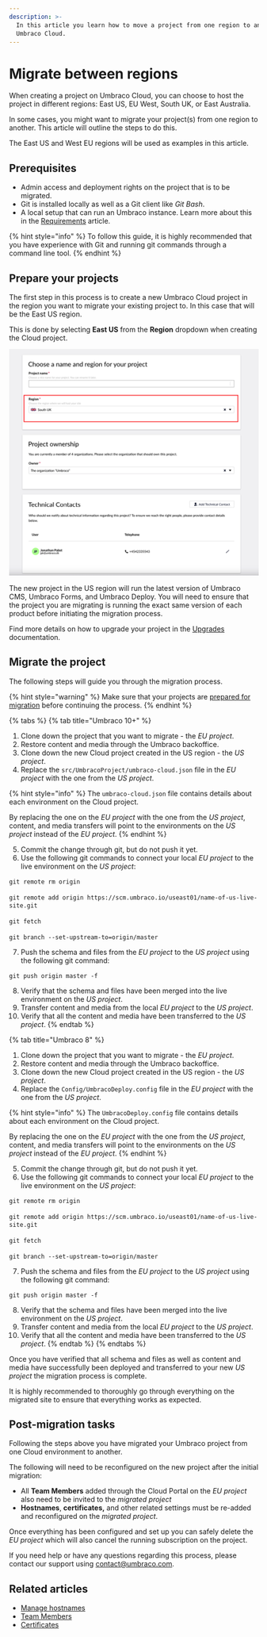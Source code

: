 ```yaml
---
description: >-
  In this article you learn how to move a project from one region to another on
  Umbraco Cloud.
---
```


# Migrate between regions

When creating a project on Umbraco Cloud, you can choose to host the project in different regions: East US, EU West, South UK, or East Australia.

In some cases, you might want to migrate your project(s) from one region to another. This article will outline the steps to do this.

The East US and West EU regions will be used as examples in this article.

## Prerequisites

* Admin access and deployment rights on the project that is to be migrated.
* Git is installed locally as well as a Git client like _Git Bash_.
* A local setup that can run an Umbraco instance. Learn more about this in the [Requirements](https://docs.umbraco.com/umbraco-cms/fundamentals/setup/requirements) article.

{% hint style="info" %}
To follow this guide, it is highly recommended that you have experience with Git and running git commands through a command line tool.
{% endhint %}

## Prepare your projects

The first step in this process is to create a new Umbraco Cloud project in the region you want to migrate your existing project to. In this case that will be the East US region.

This is done by selecting **East US** from the **Region** dropdown when creating the Cloud project.

![Select the East US region](images/creationflow-chooseRegion.png)

The new project in the US region will run the latest version of Umbraco CMS, Umbraco Forms, and Umbraco Deploy. You will need to ensure that the project you are migrating is running the exact same version of each product before initiating the migration process.

Find more details on how to upgrade your project in the [Upgrades](../product-upgrades/) documentation.

## Migrate the project

The following steps will guide you through the migration process.

{% hint style="warning" %}
Make sure that your projects are [prepared for migration](migrate-between-regions.md#prepare-your-projects) before continuing the process.
{% endhint %}

{% tabs %}
{% tab title="Umbraco 10+" %}
1. Clone down the project that you want to migrate - the _EU project_.
2. Restore content and media through the Umbraco backoffice.
3. Clone down the new Cloud project created in the US region - the _US project_.
4. Replace the `src/UmbracoProject/umbraco-cloud.json` file in the _EU project_ with the one from the _US project_.

{% hint style="info" %}
The `umbraco-cloud.json` file contains details about each environment on the Cloud project.

By replacing the one on the _EU project_ with the one from the _US project_, content, and media transfers will point to the environments on the _US project_ instead of the _EU project_.
{% endhint %}

5. Commit the change through git, but do not push it yet.
6. Use the following git commands to connect your local _EU project_ to the live environment on the _US project_:

```
git remote rm origin

git remote add origin https://scm.umbraco.io/useast01/name-of-us-live-site.git

git fetch

git branch --set-upstream-to=origin/master
```

7. Push the schema and files from the _EU project_ to the _US project_ using the following git command:

```
git push origin master -f
```

8. Verify that the schema and files have been merged into the live environment on the _US project_.
9. Transfer content and media from the local _EU project_ to the _US project_.
10. Verify that all the content and media have been transferred to the _US project_.
{% endtab %}

{% tab title="Umbraco 8" %}
1. Clone down the project that you want to migrate - the _EU project_.
2. Restore content and media through the Umbraco backoffice.
3. Clone down the new Cloud project created in the US region - the _US project_.
4. Replace the `Config/UmbracoDeploy.config` file in the _EU project_ with the one from the _US project_.

{% hint style="info" %}
The `UmbracoDeploy.config` file contains details about each environment on the Cloud project.

By replacing the one on the _EU project_ with the one from the _US project_, content, and media transfers will point to the environments on the _US project_ instead of the _EU project_.
{% endhint %}

5. Commit the change through git, but do not push it yet.
6. Use the following git commands to connect your local _EU project_ to the live environment on the _US project_:

```
git remote rm origin

git remote add origin https://scm.umbraco.io/useast01/name-of-us-live-site.git

git fetch

git branch --set-upstream-to=origin/master
```

7. Push the schema and files from the _EU project_ to the _US project_ using the following git command:

```
git push origin master -f
```

8. Verify that the schema and files have been merged into the live environment on the _US project_.
9. Transfer content and media from the local _EU project_ to the _US project_.
10. Verify that all the content and media have been transferred to the _US project_.
{% endtab %}
{% endtabs %}

Once you have verified that all schema and files as well as content and media have successfully been deployed and transferred to your new _US project_ the migration process is complete.

It is highly recommended to thoroughly go through everything on the migrated site to ensure that everything works as expected.

## Post-migration tasks

Following the steps above you have migrated your Umbraco project from one Cloud environment to another.

The following will need to be reconfigured on the new project after the initial migration:

* All **Team Members** added through the Cloud Portal on the _EU project_ also need to be invited to the _migrated project_
* **Hostnames**, **certificates,** and other related settings must be re-added and reconfigured on the _migrated project_.

Once everything has been configured and set up you can safely delete the _EU project_ which will also cancel the running subscription on the project.

If you need help or have any questions regarding this process, please contact our support using [contact@umbraco.com](mailto:contact@umbraco.com).

## Related articles

* [Manage hostnames](../set-up/project-settings/manage-hostnames/)
* [Team Members](../set-up/project-settings/team-members/)
* [Certificates](../set-up/project-settings/manage-hostnames/security-certificates.md)
